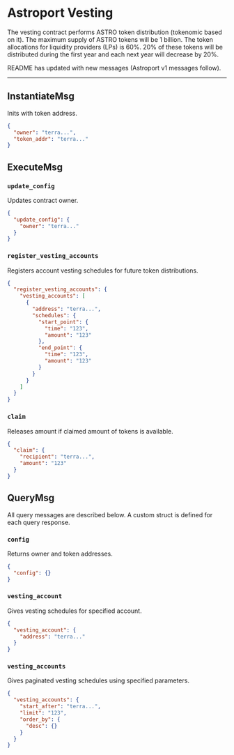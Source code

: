 # Astroport Vesting

The vesting contract performs ASTRO token distribution (tokenomic based on it). The maximum supply of ASTRO tokens will be 1 billion. The token allocations for liquidity providers (LPs) is 60%. 20% of these tokens will be distributed during the first year and each next year will decrease by 20%.

README has updated with new messages (Astroport v1 messages follow).

---

## InstantiateMsg

Inits with token address.

```json
{
  "owner": "terra...",
  "token_addr": "terra..."
}
```

## ExecuteMsg

### `update_config`

Updates contract owner.

```json
{
  "update_config": {
    "owner": "terra..."
  }
}
```

### `register_vesting_accounts`

Registers account vesting schedules for future token distributions.

```json
{
  "register_vesting_accounts": {
    "vesting_accounts": [
      {
        "address": "terra...",
        "schedules": {
          "start_point": {
            "time": "123",
            "amount": "123"
          },
          "end_point": {
            "time": "123",
            "amount": "123"
          }
        }
      }
    ]
  }
}
```

### `claim`

Releases amount if claimed amount of tokens is available.

```json
{
  "claim": {
    "recipient": "terra...",
    "amount": "123"
  }
}
```

## QueryMsg

All query messages are described below. A custom struct is defined for each query response.

### `config`

Returns owner and token addresses.

```json
{
  "config": {}
}
```

### `vesting_account`

Gives vesting schedules for specified account.

```json
{
  "vesting_account": {
    "address": "terra..."
  }
}
```

### `vesting_accounts`

Gives paginated vesting schedules using specified parameters.

```json
{
  "vesting_accounts": {
    "start_after": "terra...",
    "limit": "123",
    "order_by": {
      "desc": {}
    }
  }
}
```